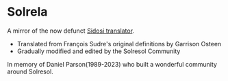 # Solrela

A mirror of the now defunct [Sidosi translator](https://web.archive.org/web/20230309105319/https://www.sidosi.org/translator).

- Translated from François Sudre's original definitions by Garrison Osteen 
- Gradually modified and edited by the Solresol Community

In memory of Daniel Parson(1989-2023) who built a wonderful community around Solresol.

